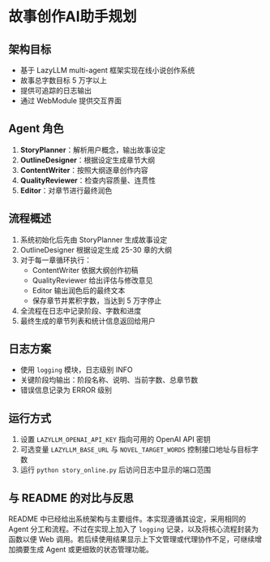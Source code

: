 # 故事创作AI助手规划

## 架构目标
- 基于 LazyLLM multi-agent 框架实现在线小说创作系统
- 故事总字数目标 5 万字以上
- 提供可追踪的日志输出
- 通过 WebModule 提供交互界面

## Agent 角色
1. **StoryPlanner**：解析用户概念，输出故事设定
2. **OutlineDesigner**：根据设定生成章节大纲
3. **ContentWriter**：按照大纲逐章创作内容
4. **QualityReviewer**：检查内容质量、连贯性
5. **Editor**：对章节进行最终润色

## 流程概述
1. 系统初始化后先由 StoryPlanner 生成故事设定
2. OutlineDesigner 根据设定生成 25-30 章的大纲
3. 对于每一章循环执行：
   - ContentWriter 依据大纲创作初稿
   - QualityReviewer 给出评估与修改意见
   - Editor 输出润色后的最终文本
   - 保存章节并累积字数，当达到 5 万字停止
4. 全流程在日志中记录阶段、字数和进度
5. 最终生成的章节列表和统计信息返回给用户

## 日志方案
- 使用 `logging` 模块，日志级别 INFO
- 关键阶段均输出：阶段名称、说明、当前字数、总章节数
- 错误信息记录为 ERROR 级别

## 运行方式
1. 设置 `LAZYLLM_OPENAI_API_KEY` 指向可用的 OpenAI API 密钥
2. 可选变量 `LAZYLLM_BASE_URL` 与 `NOVEL_TARGET_WORDS` 控制接口地址与目标字数
3. 运行 `python story_online.py` 后访问日志中显示的端口范围

## 与 README 的对比与反思
README 中已经给出系统架构与主要组件。本实现遵循其设定，采用相同的 Agent 分工和流程。不过在实现上加入了 `logging` 记录，以及将核心流程封装为函数以便 Web 调用。若后续使用结果显示上下文管理或代理协作不足，可继续增加摘要生成 Agent 或更细致的状态管理功能。
